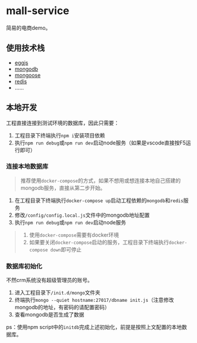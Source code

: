 # mall-service
简易的电商demo。

## 使用技术栈
* [eggjs](https://eggjs.org/)
* [mongodb](https://www.mongodb.com)
* [mongoose](https://mongoosejs.com)
* [redis](https://redis.io)
* ……

## 本地开发
工程直接连接到测试环境的数据库，因此只需要：
1. 工程目录下终端执行`npm i`安装项目依赖
2. 执行`npm run debug`或`npm run dev`启动node服务（如果是vscode直接按F5运行即可）

### 连接本地数据库
> 推荐使用`docker-compose`的方式，如果不想用或想连接本地自己搭建的mongodb服务，直接从第二步开始。

1. 在工程目录下终端执行`docker-compose up`启动工程依赖的`mongodb`和`redis`服务
2. 修改`/config/config.local.js`文件中的mongodb地址配置
3. 执行`npm run debug`或`npm run dev`启动node服务

> 1. 使用`docker-compose`需要有docker环境
> 2. 如果要关闭`docker-compose`启动的服务，工程目录下终端执行`docker-compose down`即可停止

### 数据库初始化
不然crm系统没有超级管理员的账号。
1. 进入工程目录下`/init.d/mongo`文件夹
2. 终端执行`mongo --quiet hostname:27017/dbname init.js`（注意修改mongodb的地址，有密码的请配置密码）
3. 查看mongodb是否生成了数据

ps：使用npm script中的`initdb`完成上述初始化，前提是按照上文配置的本地数据库。